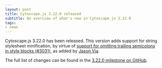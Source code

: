 ```yaml
---
layout: post
title: Cytoscape.js 3.22.0 released
subtitle: An overview of what's new in Cytoscape.js 3.22.0
tags:
- news
---
```


Cytoscape.js 3.22.0 has been released.  This version adds support for string stylesheet minification, by virtue of [support for omitting trailing semicolons in style blocks (#3031)](https://github.com/cytoscape/cytoscape.js/issues/3031), as added by [Jason Via](https://github.com/VivaLaVia).

The full list of changes can be found in the [3.22.0 milestone on GitHub](https://github.com/cytoscape/cytoscape.js/milestone/226?closed=1).
